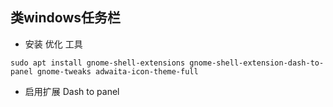 ## 类windows任务栏
- 安装 优化 工具
```
sudo apt install gnome-shell-extensions gnome-shell-extension-dash-to-panel gnome-tweaks adwaita-icon-theme-full
```
- 启用扩展 Dash to panel